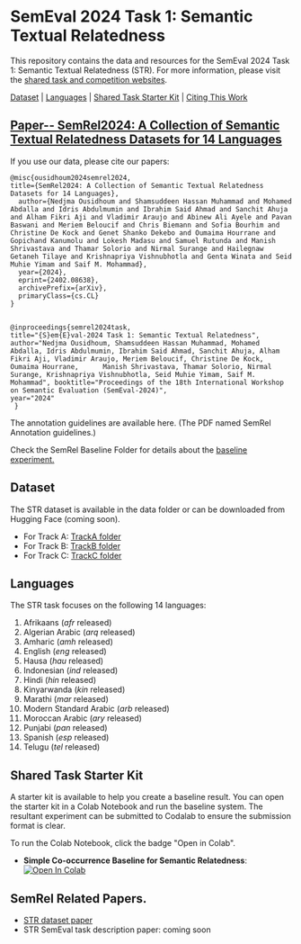 # SemEval 2024 Task 1: Semantic Textual Relatedness

This repository contains the data and resources for the SemEval 2024 Task 1: Semantic Textual Relatedness (STR). For more information, please visit the [shared task and competition websites](https://semantic-textual-relatedness.github.io).

[Dataset](https://github.com/semantic-textual-relatedness/Semantic_Relatedness_SemEval2024#dataset) | 
[Languages](https://github.com/semantic-textual-relatedness/Semantic_Relatedness_SemEval2024#languages) | 
[Shared Task Starter Kit](https://github.com/semantic-textual-relatedness/Semantic_Relatedness_SemEval2024#shared-task-starter-kit) | 
[Citing This Work](https://github.com/semantic-textual-relatedness/Semantic_Relatedness_SemEval2024#citing-this-work)

## [Paper-- SemRel2024: A Collection of Semantic Textual Relatedness Datasets for 14 Languages](https://arxiv.org/abs/2402.08638)
If you use our data, please cite our papers:

    @misc{ousidhoum2024semrel2024,
    title={SemRel2024: A Collection of Semantic Textual Relatedness Datasets for 14 Languages}, 
      author={Nedjma Ousidhoum and Shamsuddeen Hassan Muhammad and Mohamed Abdalla and Idris Abdulmumin and Ibrahim Said Ahmad and Sanchit Ahuja and Alham Fikri Aji and Vladimir Araujo and Abinew Ali Ayele and Pavan                Baswani and Meriem Beloucif and Chris Biemann and Sofia Bourhim and Christine De Kock and Genet Shanko Dekebo and Oumaima Hourrane and Gopichand Kanumolu and Lokesh Madasu and Samuel Rutunda and Manish                Shrivastava and Thamar Solorio and Nirmal Surange and Hailegnaw Getaneh Tilaye and Krishnapriya Vishnubhotla and Genta Winata and Seid Muhie Yimam and Saif M. Mohammad},
      year={2024},
      eprint={2402.08638},
      archivePrefix={arXiv},
      primaryClass={cs.CL}
    }

    
    @inproceedings{semrel2024task,
    title="{S}em{E}val-2024 Task 1: Semantic Textual Relatedness",
    author="Nedjma Ousidhoum, Shamsuddeen Hassan Muhammad, Mohamed Abdalla, Idris Abdulmumin, Ibrahim Said Ahmad, Sanchit Ahuja, Alham Fikri Aji, Vladimir Araujo, Meriem Beloucif, Christine De Kock, Oumaima Hourrane,      Manish Shrivastava, Thamar Solorio, Nirmal Surange, Krishnapriya Vishnubhotla, Seid Muhie Yimam, Saif M. Mohammad", booktitle="Proceedings of the 18th International Workshop on Semantic Evaluation (SemEval-2024)",
    year="2024" 
     }

The annotation guidelines are available here. (The PDF named SemRel Annotation guidelines.)

Check the SemRel Baseline Folder for details about the [baseline experiment.](https://github.com/semantic-textual-relatedness/Semantic_Relatedness_SemEval2024/tree/main/semrel_baselines) 


## Dataset

The STR dataset is available in the data folder or can be downloaded from Hugging Face (coming soon).

- For Track  A: [TrackA folder](https://github.com/semantic-textual-relatedness/Semantic_Relatedness_SemEval2024/tree/main/Track%20A)
- For Track  B: [TrackB folder](https://github.com/semantic-textual-relatedness/Semantic_Relatedness_SemEval2024/tree/main/Track%20B)
- For Track  C: [TrackC folder](https://github.com/semantic-textual-relatedness/Semantic_Relatedness_SemEval2024/tree/main/Track%20C)


## Languages

The STR task focuses on the following 14 languages:


1. Afrikaans (_afr_ released)
2. Algerian Arabic (_arq_ released)
3. Amharic (_amh_ released)
4. English (_eng_ released)
5. Hausa (_hau_ released)
6. Indonesian (_ind_ released)
7. Hindi (_hin_ released)
8. Kinyarwanda (_kin_ released)
9. Marathi (_mar_ released)
10. Modern Standard Arabic (_arb_ released)
11. Moroccan Arabic (_ary_ released)
12. Punjabi (_pan_ released)
13. Spanish (_esp_ released)
14. Telugu (_tel_ released)

## Shared Task Starter Kit

A starter kit is available to help you create a baseline result. You can open the starter kit in a Colab Notebook and run the baseline system. The resultant experiment can be submitted to Codalab to ensure the submission format is clear.

To run the Colab Notebook, click the badge "Open in Colab".


- **Simple Co-occurrence Baseline for Semantic Relatedness**: <a target="_blank" href="https://colab.research.google.com/github/shmuhammadd/semantic_relatedness/blob/main/Simple_English_Baseline_v2.ipynb">
  <img src="https://colab.research.google.com/assets/colab-badge.svg" alt="Open In Colab"/>
</a>


## SemRel Related Papers.

- [STR dataset paper](https://arxiv.org/abs/2402.08638)
- STR SemEval task description paper: coming soon 


